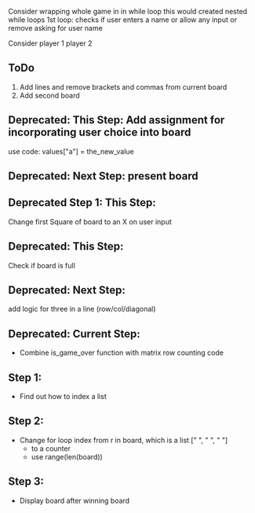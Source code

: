 Consider wrapping whole game in in while loop
this would created nested while loops
1st loop:
    checks if user enters a name
    or allow any input
    or remove asking for user name

Consider player 1 player 2

## ToDo
1. Add lines and remove brackets and commas from current board
2. Add second board

## Deprecated: This Step: Add assignment for incorporating user choice into board

use code:
    values["a"] = the_new_value

## Deprecated: Next Step: present board

## Deprecated Step 1: This Step:
Change first Square of board to an X on user input

## Deprecated: This Step:
Check if board is full

## Deprecated: Next Step:
add logic for three in a line (row/col/diagonal)

## Deprecated: Current Step:
- Combine is_game_over function with matrix row counting code

## Step 1:
- Find out how to index a list

## Step 2:
- Change for loop index from r in board, which is a list [" ", " ", " "]
    - to a counter
    - use range(len(board))

## Step 3:
- Display board after winning board